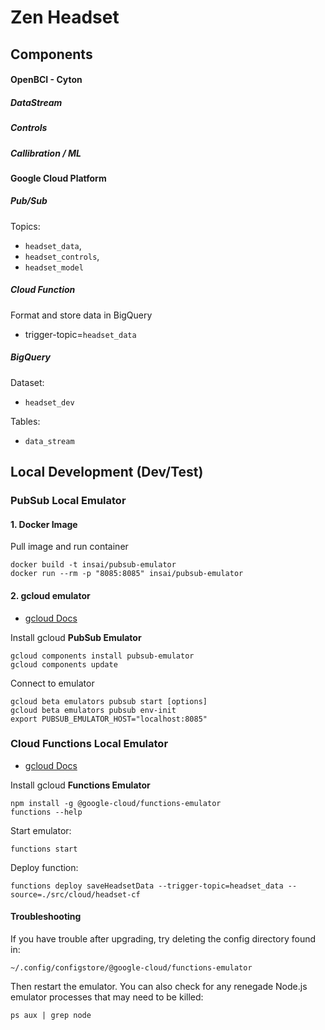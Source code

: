 # Zen Headset
## Components

#### OpenBCI - Cyton
##### DataStream
##### Controls
##### Callibration / ML

#### Google Cloud Platform
##### Pub/Sub
Topics:
* `headset_data`,
* `headset_controls`,
* `headset_model`

##### Cloud Function
Format and store data in BigQuery
* trigger-topic=`headset_data`

##### BigQuery
Dataset:
* `headset_dev`

Tables:
* `data_stream`


## Local Development (Dev/Test)
### PubSub Local Emulator
#### 1. Docker Image
Pull image and run container

    docker build -t insai/pubsub-emulator
    docker run --rm -p "8085:8085" insai/pubsub-emulator

#### 2. gcloud emulator 
* [gcloud Docs](https://cloud.google.com/pubsub/docs/emulator)

Install gcloud **PubSub Emulator**

    gcloud components install pubsub-emulator
    gcloud components update

Connect to emulator

    gcloud beta emulators pubsub start [options]
    gcloud beta emulators pubsub env-init
    export PUBSUB_EMULATOR_HOST="localhost:8085"

### Cloud Functions Local Emulator
* [gcloud Docs](https://cloud.google.com/functions/docs/emulator)

Install gcloud **Functions Emulator**

    npm install -g @google-cloud/functions-emulator
    functions --help

Start emulator:

    functions start

Deploy function:

    functions deploy saveHeadsetData --trigger-topic=headset_data --source=./src/cloud/headset-cf

#### Troubleshooting
If you have trouble after upgrading, try deleting the config
directory found in:

    ~/.config/configstore/@google-cloud/functions-emulator

Then restart the emulator. You can also check for any renegade
Node.js emulator processes that may need to be killed:

    ps aux | grep node